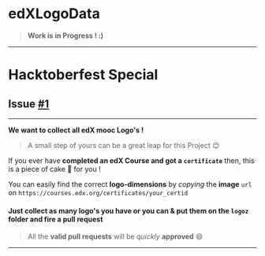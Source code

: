 # edXLogoData

> **Work is in Progress ! :)**

---
# Hacktoberfest Special 
## Issue [#1](https://github.com/0x48piraj/edXLogoData/issues/1)
---
**We want to collect all edX mooc Logo's !**

> A small step of yours can be a great leap for this Project :blush: 

If you ever have **completed an edX Course and got a `certificate`** then, this is a piece of cake :cake:  for you !

You can easily find the correct **logo-dimensions** by _copying_ the **image** `url` on `https://courses.edx.org/certificates/your_certid`

#### Just collect as many logo's you have or you can & put them on the `logoz` folder and fire a **pull request**

> All the **valid pull requests** will be _quickly_ **approved**  :smile: 

---



